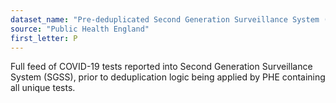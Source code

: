 ```yaml
---
dataset_name: "Pre-deduplicated Second Generation Surveillance System (SGSS) Test Results"
source: "Public Health England"
first_letter: P
---
```

Full feed of COVID-19 tests reported into Second Generation Surveillance System (SGSS), prior to deduplication logic being applied by PHE containing all unique tests.
